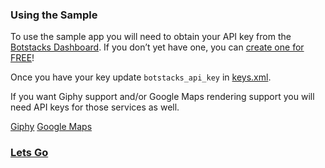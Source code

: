 ### Using the Sample

To use the sample app you will need to obtain your API key from the [Botstacks Dashboard](https://dashboard.botstacks.ai/settings). If you don’t yet have one, you can [create one for FREE](https://dashboard.botstacks.ai/)!

Once you have your key update `botstacks_api_key` in [keys.xml](../app/src/androidMain/res/values/keys.xml).

If you want Giphy support and/or Google Maps rendering support you will need API keys for those services as well.

[Giphy](https://developers.giphy.com/)
[Google Maps](https://developers.google.com/maps/documentation/android-sdk/get-api-key)

### [Lets Go](introduction.md)